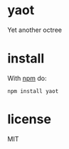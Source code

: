 # yaot

Yet another octree

# install

With [npm](https://npmjs.org) do:

```
npm install yaot
```

# license

MIT
